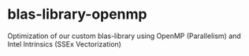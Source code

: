 # blas-library-openmp
Optimization of our custom blas-library using OpenMP (Parallelism) and Intel Intrinsics (SSEx Vectorization)
